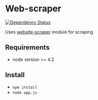 # Web-scraper
[![Dependency Status](https://gemnasium.com/badges/github.com/s0ph1e/web-scraper.svg)](https://gemnasium.com/github.com/s0ph1e/web-scraper)

Uses [website-scraper](https://github.com/s0ph1e/node-website-scraper) module for scraping

## Requirements
- node version >= 4.2

## Install

- `npm install`
- `node app.js`
